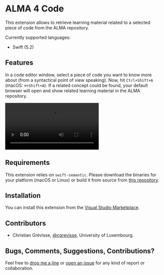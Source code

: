 # ALMA 4 Code

This extension allows to retrieve learning material related to a selected piece of code from the ALMA repository.

Currently supported languages:
* Swift (5.2)

## Features

In a code editor window, select a piece of code you want to know more about (from a syntactical point of view speaking). Now, hit `Ctrl+Shift+A` (macOS: `⌘+Shift+A`). If a related concept could be found, your default browser will open and show related learning material in the ALMA repository.

![Demo](img/Demo.mp4)

## Requirements

This extension relies on `swift-semantic`. Please download the binaries for your platform (macOS or Linux) or build it from source from [this repository](https://github.com/cgrevisse/swift-semantic).

## Installation

You can install this extension from the [Visual Studio Marketplace](https://marketplace.visualstudio.com/items?itemName=cgrevisse.alma4code).

## Contributors

* Christian Grévisse, [@cgrevisse](https://github.com/cgrevisse), University of Luxembourg.

## Bugs, Comments, Suggestions, Contributions?

Feel free to [drop me a line](mailto:christian.grevisse@uni.lu) or [open an issue](https://github.com/cgrevisse/alma4code/issues) for any kind of report or collaboration.
